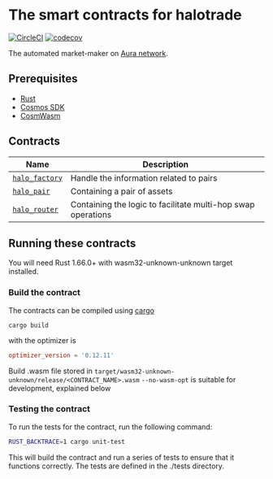 # The smart contracts for halotrade
[![CircleCI](https://dl.circleci.com/status-badge/img/gh/halotrade-zone/halotrade-contracts/tree/main.svg?style=svg)](https://dl.circleci.com/status-badge/redirect/gh/halotrade-zone/halotrade-contracts/tree/main)
[![codecov](https://codecov.io/gh/halotrade-zone/halotrade-contracts/branch/main/graph/badge.svg?token=VWCAZGAVH2)](https://codecov.io/gh/halotrade-zone/halotrade-contracts)

The automated market-maker on [Aura network](https://aura.network/).

## Prerequisites

- [Rust](https://www.rust-lang.org/tools/install)
- [Cosmos SDK](https://docs.cosmos.network/main)
- [CosmWasm](https://cosmwasm.com/)

## Contracts

|                  Name                    |                        Description                           |
| ---------------------------------------- | ------------------------------------------------------------ |
| [`halo_factory`](https://github.com/halotrade-zone/halotrade-contracts/tree/main/contracts/halo-factory) | Handle the information related to pairs                      |
| [`halo_pair`](https://github.com/halotrade-zone/halotrade-contracts/tree/main/contracts/halo-pair)       | Containing a pair of assets                                  |
| [`halo_router`](https://github.com/halotrade-zone/halotrade-contracts/tree/main/contracts/halo-router)   | Containing the logic to facilitate multi-hop swap operations |

## Running these contracts

You will need Rust 1.66.0+ with wasm32-unknown-unknown target installed.

### Build the contract
The contracts can be compiled using [cargo](https://doc.rust-lang.org/cargo/commands/cargo-build.html)

```
cargo build
```
with the optimizer is
```toml
optimizer_version = '0.12.11'
```

Build .wasm file stored in `target/wasm32-unknown-unknown/release/<CONTRACT_NAME>.wasm`
`--no-wasm-opt` is suitable for development, explained below

### Testing the contract
To run the tests for the contract, run the following command:

```bash
RUST_BACKTRACE=1 cargo unit-test
```

This will build the contract and run a series of tests to ensure that it functions correctly. The tests are defined in the ./tests directory.
